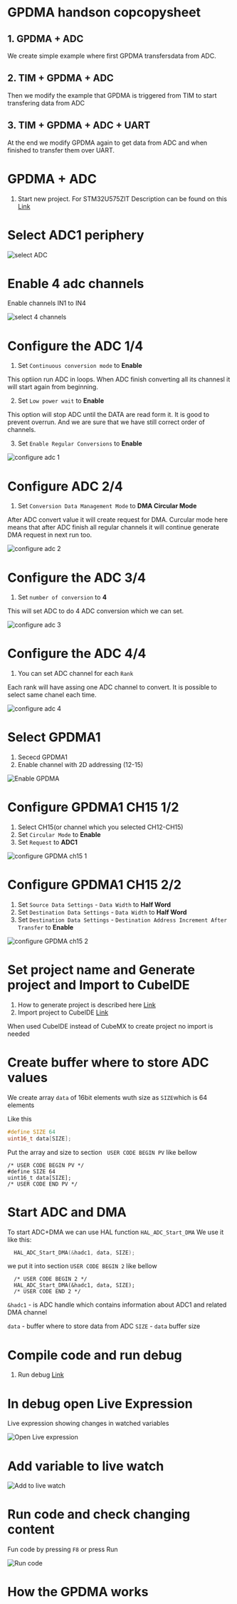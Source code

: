 <!-- ----!
Presentation
----! -->

# GPDMA handson copcopysheet 

## 1. GPDMA + ADC

 We create simple example where first GPDMA transfersdata from ADC. 

## 2. TIM + GPDMA + ADC

Then we modify the example that GPDMA is triggered from TIM to start transfering data from ADC

## 3. TIM + GPDMA + ADC + UART

At the end we modify GPDMA again to get data from ADC and when finished to transfer them over UART. 

# GPDMA + ADC

1. Start new project. For STM32U575ZIT
   Description can be found on this [Link](./../utility_config/mx_create_project.md)

# Select ADC1 periphery

![select ADC](./img/22_01_28_57.gif)

# Enable 4 adc channels
Enable channels IN1 to IN4

![select 4 channels](./img/22_01_28_59.gif)

# Configure the ADC 1/4

1. Set `Continuous conversion mode` to **Enable**

This optiion run ADC in loops. When ADC finish converting all its channesl it will start again from beginning.

2. Set `Low power wait` to **Enable**

This option will stop ADC until the DATA are read form it. It is good to prevent overrun. And we are sure that we have still correct order of channels.

3. Set `Enable Regular Conversions` to **Enable**

![configure adc 1](./img/22_01_28_61.gif)

# Configure ADC 2/4

1. Set `Conversion Data Management Mode` to **DMA Circular Mode**

After ADC convert value it will create request for DMA. Curcular mode here means that after ADC finish all regular channels it will continue generate DMA request in next run too.

![configure adc 2](./img/22_01_28_81.png)
# Configure the ADC 3/4

1. Set `number of conversion` to **4**

This will set ADC to do 4 ADC conversion which we can set.

![configure adc 3](./img/22_01_28_69.gif)
# Configure the ADC 4/4

1. You can set ADC channel for each `Rank`

Each rank will have assing one ADC channel to convert. It is possible to select same chanel each time.

![configure adc 4](./img/22_01_28_65.gif)

# Select GPDMA1

1. Sececd GPDMA1
2. Enable channel with 2D addressing (12-15)

![Enable GPDMA](./img/22_01_28_71.gif)

# Configure GPDMA1 CH15 1/2

1. Select CH15(or channel which you selected CH12-CH15)
2. Set `Circular Mode` to **Enable**
3. Set `Request` to **ADC1**

![configure GPDMA ch15 1](./img/22_01_28_79.gif)

# Configure GPDMA1 CH15 2/2

1. Set `Source Data Settings` - `Data Width` to **Half Word**
2. Set `Destination Data Settings` - `Data Width` to **Half Word**
3. Set `Destination Data Settings` - `Destination Address Increment After Transfer` to **Enable**

![configure GPDMA ch15 2](./img/22_01_28_77.gif)

# Set project name and Generate project and Import to CubeIDE

1. How to generate project is described here [Link](./../utility_config/mx_generate_code.md)
2. Import project to CubeIDE [Link](./../utility_config/ide_import_project.md)

<ainfo>
When used CubeIDE instead of CubeMX to create project no import is needed
</ainfo>

# Create buffer where to store ADC values

We create array `data` of 16bit elements wuth size as `SIZE`which is 64 elements

Like this

```c
#define SIZE 64
uint16_t data[SIZE];
```

Put the array and size to section ` USER CODE BEGIN PV` like bellow

```nc
/* USER CODE BEGIN PV */
#define SIZE 64
uint16_t data[SIZE];
/* USER CODE END PV */
```

# Start ADC and DMA

To start ADC+DMA we can use HAL function `HAL_ADC_Start_DMA`
We use it like this:

```c
  HAL_ADC_Start_DMA(&hadc1, data, SIZE);
```

we put it into section `USER CODE BEGIN 2` like bellow

```nc
  /* USER CODE BEGIN 2 */
  HAL_ADC_Start_DMA(&hadc1, data, SIZE);
  /* USER CODE END 2 */
```

`&hadc1` - is ADC handle which contains information about ADC1 and related DMA channel

`data` - buffer where to store data from ADC
`SIZE` - `data` buffer size 

# Compile code and run debug

1. Run debug [Link](./../utility_config/ide_debug.md)

# In debug open Live Expression

Live expression showing changes in watched variables

![Open Live expression](./img/22_02_03_83.gif)

# Add variable to live watch

![Add to live watch](./img/22_02_03_85.gif)

# Run code and check changing content

Fun code by pressing `F8` or press Run 

![Run code](./img/22_02_03_89.gif)

# How the GPDMA works





